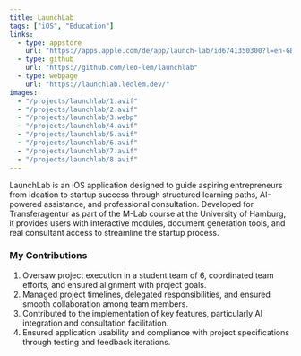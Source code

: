 ```yaml
---
title: LaunchLab
tags: ["iOS", "Education"]
links:
  - type: appstore
    url: "https://apps.apple.com/de/app/launch-lab/id6741350300?l=en-GB"
  - type: github
    url: "https://github.com/leo-lem/launchlab"
  - type: webpage
    url: "https://launchlab.leolem.dev/"
images:
  - "/projects/launchlab/1.avif"
  - "/projects/launchlab/2.avif"
  - "/projects/launchlab/3.webp"
  - "/projects/launchlab/4.avif"
  - "/projects/launchlab/5.avif"
  - "/projects/launchlab/6.avif"
  - "/projects/launchlab/7.avif"
  - "/projects/launchlab/8.avif"
---
```


LaunchLab is an iOS application designed to guide aspiring entrepreneurs from ideation to startup success through structured learning paths, AI-powered assistance, and professional consultation. Developed for Transferagentur as part of the M-Lab course at the University of Hamburg, it provides users with interactive modules, document generation tools, and real consultant access to streamline the startup process.

### My Contributions

1. Oversaw project execution in a student team of 6, coordinated team efforts, and ensured alignment with project goals.
2. Managed project timelines, delegated responsibilities, and ensured smooth collaboration among team members.
3. Contributed to the implementation of key features, particularly AI integration and consultation facilitation.
4. Ensured application usability and compliance with project specifications through testing and feedback iterations.
